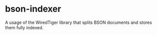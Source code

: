 # bson-indexer
A usage of the WiredTiger library that splits BSON documents and stores them fully indexed.
